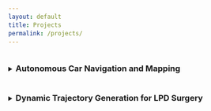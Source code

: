 ```yaml
---
layout: default
title: Projects
permalink: /projects/
---
```


<details>
    <summary>
        <h3 style="display: inline-block">Autonomous Car Navigation and Mapping</h3>
    </summary>
    <h4>Key Components of the Project</h4>
    <h5>Motivation</h5>
    <p>Autonomous rovers have proven beneficial in various high-risk and remote environments, such as military operations, space exploration, and nuclear zones. This project aimed to develop techniques to analyze performance differences in autonomous mapping and navigation, considering both hardware and software perspectives.</p>
    <h5>Proposed Solution</h5>
    <figure style="display: flex; flex-direction: column; align-items: center;">
        <img src="/assets/images/robot.jpg" alt="Image of Highwonder JetAuto" width="650" height="500">
        <figcaption><strong>Highwonder JetAuto</strong></figcaption>
    </figure>    
    <ul>
        <li>Sensor Integration: Utilized Hiwonder JetAuto robot equipped with RPLIDAR A1 and other sensors for obstacle detection.</li>
        <li>SLAM Algorithm: Employed Robot Operating System (ROS1) to manage SLAM algorithm nodes for real-time mapping and localization.</li>
        <li>Path Planning: Developed dynamic path planning algorithms to navigate around obstacles and optimize routes.</li>
    </ul>
    <h5>System Design</h5>
    <ul>
        <li>Components: The system included LiDAR, RGB-D camera, Hall Encoder Geared Motors, ROS Control System, and an 11.1V 6000mAh Lithium Phosphate Battery.</li>
        <li>Integration: Sensors were mounted on the robot to scan the environment, generate maps, and navigate to specified points while avoiding obstacles. Multiple iterations of the hardware design were tested for optimal performance.</li>
    </ul>
    <h5>Experiments and Results</h5>
    <ul>
    <li>Incident Handling: An electrical fire incident led to a shift in focus to simulation-based testing, using Gazebo and RVIZ for visualization and performance analysis. For more information the incident report is listed at the bottom of this project</li>
        <figure style="display: flex; flex-direction: column; align-items: center;">
            <img src="/assets/images/robot_on_fire.jpg" alt="Image of Highwonder JetAuto" width="250" height="250">
            <figcaption>Hiwonder JetAuto Self Combusting</figcaption>
        </figure>
        <li>Test Scenarios: The system was tested in a simulated environment due to safety issues with the physical robot. Various exploration and mapping algorithms were evaluated.</li>
        <li>Validation: The JetAuto robot successfully generated maps and navigated through complex environments. Hector SLAM, Karto SLAM, and Gmapping were compared, with Gmapping demonstrating the best performance.</li>
        <div style="display: flex; justify-content: center;">
            <video width="630" height="490" controls>
             <source src="/assets/videos/DemoDrive1.mp4" type="video/mp4">
                Your browser does not support the video tag.
            </video>
        </div>
    <div style="display: flex; justify-content: center;">
        <video width="630" height="490" controls>
            <source src="/assets/videos/DemoDrive2.mp4" type="video/mp4">
            Your browser does not support the video tag.
        </video>
    </div>
    </ul>
    <h5>Conclusion</h5>
    <p>The project successfully developed an autonomous mapping and navigation system using ROS and SLAM algorithms, despite challenges with hardware safety. Future improvements include refining obstacle detection and further optimizing path planning algorithms in a simulation environment.</p>
    <p><a href="/pages/pdfs/Autonomous_Car_Navigation">Autonomous Car Navigation and Mapping Project Report</a></p>
    <p><a href="/pages/pdfs/Incident_Report">Autonomous Car Navigation and Mapping Incident Report</a></p>
</details>

<details>
    <summary>
        <h3 style="display: inline-block">Dynamic Trajectory Generation for LPD Surgery</h3>
    </summary>
    <h4>Key Components of the Project</h4>
    <h5>Motivation</h5>
    <p>Laparoscopic Pancreaticoduodenectomy (LPD) offers a minimally invasive approach to pancreatic cancer surgery, reducing blood loss and complications. However, the deep location of the pancreas and the risk of organ and vascular injuries make LPD challenging. This project aimed to enhance patient safety and surgical outcomes through dynamic obstacle detection and trajectory generation.</p>
    <h5>Proposed Solution</h5>
    <figure style="display: flex; flex-direction: column; align-items: center;">
        <img src="/assets/images/surgical_arm.jpg" alt="Image of Meca500 with Camera" width="650" height="500">
        <figcaption><strong>Meca500</strong></figcaption>
    </figure>
    <ul>
        <li>Obstacle Detection: Utilized OpenCV to identify obstacles based on color differentiation.</li>
        <li>Depth Measurement: Employed an HC-SR04 ultrasonic sensor to obtain depth measurements.</li>
        <li>Trajectory Generation: Developed a simplified intersection-based algorithm to create efficient paths around obstacles.</li>
    </ul>
    <h5>System Design</h5>
    <ul>
        <li>Components: Meca500 robotic arm, web camera, HC-SR04 ultrasonic sensor, styrofoam obstacles.</li>
        <li>Integration: The camera and ultrasonic sensor were mounted on the robotic arm to detect and localize obstacles, transforming their positions to the World Reference Frame (WRF).</li>
    </ul>
    <h5>Experiments and Results</h5>
    <ul>
        <li>Test Scenarios: The system was tested with stationary and moving obstacles, demonstrating successful obstacle recognition and dynamic adjustment of the robot's path.</li>
        <li>Validation: The integrated system accurately avoided obstacles and navigated to the target, confirming the effectiveness of the obstacle detection and trajectory generation components.</li>
        <div style="display: flex; justify-content: center;">
            <video width="470" height="390" controls>
                <source src="/assets/videos/ArmTest1.mp4" type="video/mp4">
                Your browser does not support the video tag.
            </video>
        </div>
    <div style="display: flex; justify-content: center;">
        <video width="470" height="390" controls>
            <source src="/assets/videos/ArmTest2.mp4" type="video/mp4">
            Your browser does not support the video tag.
        </video>
    </div>
    </ul>
    <h5>Conclusion</h5>
    <p>The project developed a functional system for enhancing robotic-assisted LPD surgery through dynamic obstacle detection and trajectory generation. Future improvements include implementing a more advanced trajectory algorithm and refining obstacle differentiation.</p>
</details>
